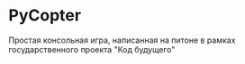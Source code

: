 # PyCopter
Простая консольная игра, написанная на питоне в рамках государственного проекта "Код будущего"
